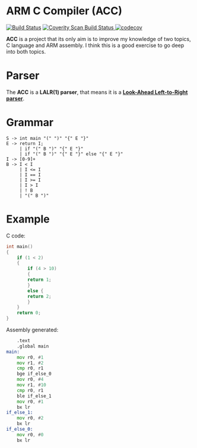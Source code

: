 # ARM C Compiler (ACC)
[![Build Status](https://travis-ci.org/maitesin/acc.svg?branch=master)](https://travis-ci.org/maitesin/acc)
<a href="https://scan.coverity.com/projects/arm-c-compiler">
  <img alt="Coverity Scan Build Status" src="https://scan.coverity.com/projects/7891/badge.svg"/>
</a>
[![codecov](https://codecov.io/gh/maitesin/acc/branch/master/graph/badge.svg)](https://codecov.io/gh/maitesin/acc)


**ACC** is a project that its only aim is to improve my knowledge of two topics, C language and ARM assembly. I think this is a good exercise to go deep into both topics.

# Parser
The **ACC** is a **LALR(1) parser**, that means it is a [**Look-Ahead Left-to-Right parser**](https://en.wikipedia.org/wiki/LALR_parser).

# Grammar
```
S -> int main "(" ")" "{" E "}"
E -> return I;
     | if "(" B ")" "{" E "}"
     | if "(" B ")" "{" E "}" else "{" E "}"
I -> [0-9]+
B -> I < I
     | I <= I
     | I == I
     | I >= I
     | I > I
     | ! B
     | "(" B ")"
```

# Example
C code:
```c
int main()
{
    if (1 < 2)
    {
	    if (4 > 10)
	    {
		return 1;
	    }
	    else {
		return 2;
	    }
    }
    return 0;
}
```
Assembly generated:
```asm
	.text
	.global main
main:
	mov r0, #1
	mov r1, #2
	cmp r0, r1
	bge if_else_0
	mov r0, #4
	mov r1, #10
	cmp r0, r1
	ble if_else_1
	mov r0, #1
	bx lr
if_else_1:
	mov r0, #2
	bx lr
if_else_0:
	mov r0, #0
	bx lr
```
